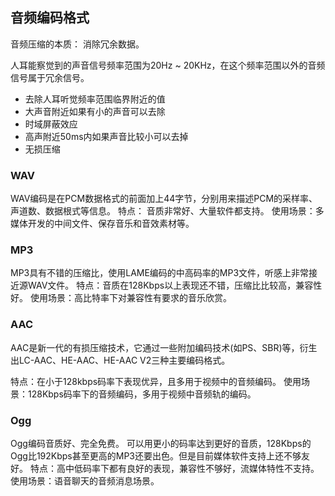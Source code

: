 ## 音频编码格式

音频压缩的本质： 消除冗余数据。

人耳能察觉到的声音信号频率范围为20Hz ~ 20KHz，在这个频率范围以外的音频信号属于冗余信号。
- 去除人耳听觉频率范围临界附近的值
- 大声音附近如果有小的声音可以去除
- 时域屏蔽效应
- 高声附近50ms内如果声音比较小可以去掉
- 无损压缩



### WAV

WAV编码是在PCM数据格式的前面加上44字节，分别用来描述PCM的采样率、声道数、数据根式等信息。
特点： 音质非常好、大量软件都支持。
使用场景：多媒体开发的中间文件、保存音乐和音效素材等。 

### MP3
MP3具有不错的压缩比，使用LAME编码的中高码率的MP3文件，听感上非常接近源WAV文件。
特点：音质在128Kbps以上表现还不错，压缩比比较高，兼容性好。
使用场景：高比特率下对兼容性有要求的音乐欣赏。

### AAC
AAC是新一代的有损压缩技术，它通过一些附加编码技术(如PS、SBR)等，衍生出LC-AAC、HE-AAC、HE-AAC V2三种主要编码格式。

特点：在小于128kbps码率下表现优异，且多用于视频中的音频编码。
使用场景：128Kbps码率下的音频编码，多用于视频中音频轨的编码。

### Ogg

Ogg编码音质好、完全免费。
可以用更小的码率达到更好的音质，128Kbps的Ogg比192Kbps甚至更高的MP3还要出色。但是目前媒体软件支持上还不够友好。 
特点：高中低码率下都有良好的表现，兼容性不够好，流媒体特性不支持。
使用场景：语音聊天的音频消息场景。 
